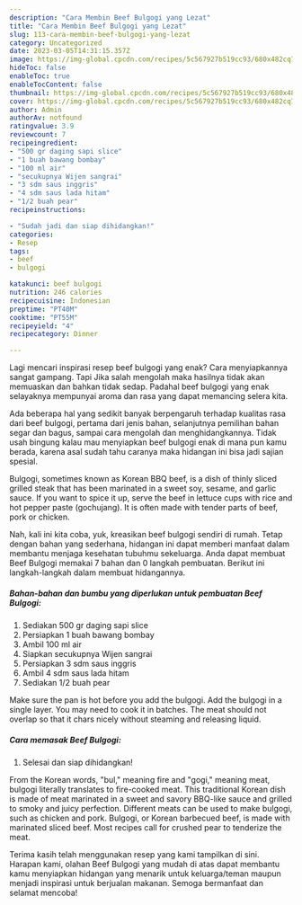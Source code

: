 ```yaml
---
description: "Cara Membin Beef Bulgogi yang Lezat"
title: "Cara Membin Beef Bulgogi yang Lezat"
slug: 113-cara-membin-beef-bulgogi-yang-lezat
category: Uncategorized
date: 2023-03-05T14:31:15.357Z
image: https://img-global.cpcdn.com/recipes/5c567927b519cc93/680x482cq70/beef-bulgogi-foto-resep-utama.jpg
hideToc: false
enableToc: true
enableTocContent: false
thumbnail: https://img-global.cpcdn.com/recipes/5c567927b519cc93/680x482cq70/beef-bulgogi-foto-resep-utama.jpg
cover: https://img-global.cpcdn.com/recipes/5c567927b519cc93/680x482cq70/beef-bulgogi-foto-resep-utama.jpg
author: Admin
authorAv: notfound
ratingvalue: 3.9
reviewcount: 7
recipeingredient:
- "500 gr daging sapi slice"
- "1 buah bawang bombay"
- "100 ml air"
- "secukupnya Wijen sangrai"
- "3 sdm saus inggris"
- "4 sdm saus lada hitam"
- "1/2 buah pear"
recipeinstructions:

- "Sudah jadi dan siap dihidangkan!"
categories:
- Resep
tags:
- beef
- bulgogi

katakunci: beef bulgogi 
nutrition: 246 calories
recipecuisine: Indonesian
preptime: "PT40M"
cooktime: "PT55M"
recipeyield: "4"
recipecategory: Dinner

---
```



Lagi mencari inspirasi resep beef bulgogi yang enak? Cara menyiapkannya sangat gampang. Tapi Jika salah mengolah maka hasilnya tidak akan memuaskan dan bahkan tidak sedap. Padahal beef bulgogi yang enak selayaknya mempunyai aroma dan rasa yang dapat memancing selera kita.


Ada beberapa hal yang sedikit banyak berpengaruh terhadap kualitas rasa dari beef bulgogi, pertama dari jenis bahan, selanjutnya pemilihan bahan segar dan bagus, sampai cara mengolah dan menghidangkannya. Tidak usah bingung kalau mau menyiapkan beef bulgogi enak di mana pun kamu berada, karena asal sudah tahu caranya maka hidangan ini bisa jadi sajian spesial.

Bulgogi, sometimes known as Korean BBQ beef, is a dish of thinly sliced grilled steak that has been marinated in a sweet soy, sesame, and garlic sauce. If you want to spice it up, serve the beef in lettuce cups with rice and hot pepper paste (gochujang). It is often made with tender parts of beef, pork or chicken.


Nah, kali ini kita coba, yuk, kreasikan beef bulgogi sendiri di rumah. Tetap dengan bahan yang sederhana, hidangan ini dapat memberi manfaat dalam membantu menjaga kesehatan tubuhmu sekeluarga. Anda dapat membuat Beef Bulgogi memakai 7 bahan dan 0 langkah pembuatan. Berikut ini langkah-langkah dalam membuat hidangannya.

<!--inarticleads1-->

##### Bahan-bahan dan bumbu yang diperlukan untuk pembuatan Beef Bulgogi:

1. Sediakan 500 gr daging sapi slice
1. Persiapkan 1 buah bawang bombay
1. Ambil 100 ml air
1. Siapkan secukupnya Wijen sangrai
1. Persiapkan 3 sdm saus inggris
1. Ambil 4 sdm saus lada hitam
1. Sediakan 1/2 buah pear


Make sure the pan is hot before you add the bulgogi. Add the bulgogi in a single layer. You may need to cook it in batches. The meat should not overlap so that it chars nicely without steaming and releasing liquid. 

<!--inarticleads2-->

##### Cara memasak Beef Bulgogi:


1. Selesai dan siap dihidangkan!

From the Korean words, &#34;bul,&#34; meaning fire and &#34;gogi,&#34; meaning meat, bulgogi literally translates to fire-cooked meat. This traditional Korean dish is made of meat marinated in a sweet and savory BBQ-like sauce and grilled to smoky and juicy perfection. Different meats can be used to make bulgogi, such as chicken and pork. Bulgogi, or Korean barbecued beef, is made with marinated sliced beef. Most recipes call for crushed pear to tenderize the meat. 

Terima kasih telah menggunakan resep yang kami tampilkan di sini. Harapan kami, olahan Beef Bulgogi yang mudah di atas dapat membantu kamu menyiapkan hidangan yang menarik untuk keluarga/teman maupun menjadi inspirasi untuk berjualan makanan. Semoga bermanfaat dan selamat mencoba!
